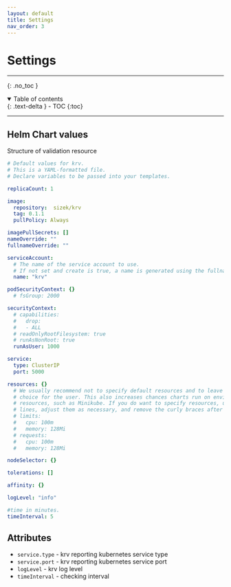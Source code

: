 ```yaml
---
layout: default
title: Settings
nav_order: 3
---
```


# Settings

---
{: .no_toc }

<details open markdown="block">
  <summary>
    Table of contents
  </summary>
  {: .text-delta }
- TOC
{:toc}
</details>

---

## Helm Chart values

Structure of validation resource

```yaml
# Default values for krv.
# This is a YAML-formatted file.
# Declare variables to be passed into your templates.

replicaCount: 1

image:
  repository:  sizek/krv
  tag: 0.1.1
  pullPolicy: Always

imagePullSecrets: []
nameOverride: ""
fullnameOverride: ""

serviceAccount:
  # The name of the service account to use.
  # If not set and create is true, a name is generated using the fullname template
  name: "krv"

podSecurityContext: {}
  # fsGroup: 2000

securityContext:
  # capabilities:
  #   drop:
  #   - ALL
  # readOnlyRootFilesystem: true
  # runAsNonRoot: true
  runAsUser: 1000

service:
  type: ClusterIP
  port: 5000

resources: {}
  # We usually recommend not to specify default resources and to leave this as a conscious
  # choice for the user. This also increases chances charts run on environments with little
  # resources, such as Minikube. If you do want to specify resources, uncomment the following
  # lines, adjust them as necessary, and remove the curly braces after 'resources:'.
  # limits:
  #   cpu: 100m
  #   memory: 128Mi
  # requests:
  #   cpu: 100m
  #   memory: 128Mi

nodeSelector: {}

tolerations: []

affinity: {}

logLevel: "info"

#time in minutes.
timeInterval: 5
```

## Attributes

- `service.type` - krv reporting kubernetes service type
- `service.port` - krv reporting kubernetes service port
- `logLevel` - krv log level
- `timeInterval` - checking interval